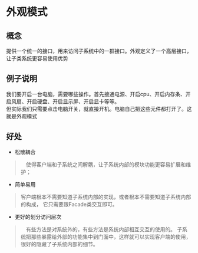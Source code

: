 # 外观模式
## 概念
提供一个统一的接口，用来访问子系统中的一群接口。外观定义了一个高层接口，让子类系统更容易使用优势
## 例子说明
我们要开启一台电脑，需要哪些操作。首先接通电源、开启cpu、开启内存条、开启风扇、开启硬盘、开启显示屏、开启显卡等等。
<br>
但实际我们只需要点击电脑开关，就直接开机。电脑自己把这些元件都打开了。这就是外观模式
## 好处
 - 松散耦合
 >　使得客户端和子系统之间解耦，让子系统内部的模块功能更容易扩展和维护；

 - 简单易用
 > 客户端根本不需要知道子系统内部的实现，或者根本不需要知道子系统内部的构成，
    它只需要跟Facade类交互即可。

 - 更好的划分访问层次
 >　有些方法是对系统外的，有些方法是系统内部相互交互的使用的。
 子系统把那些暴露给外部的功能集中到门面中，这样就可以实现客户端的使用，
 很好的隐藏了子系统内部的细节。
